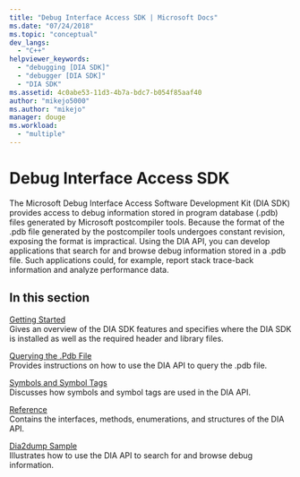 ```yaml
---
title: "Debug Interface Access SDK | Microsoft Docs"
ms.date: "07/24/2018"
ms.topic: "conceptual"
dev_langs: 
  - "C++"
helpviewer_keywords: 
  - "debugging [DIA SDK]"
  - "debugger [DIA SDK]"
  - "DIA SDK"
ms.assetid: 4c0abe53-11d3-4b7a-bdc7-b054f85aaf40
author: "mikejo5000"
ms.author: "mikejo"
manager: douge
ms.workload: 
  - "multiple"
---
```

# Debug Interface Access SDK

The Microsoft Debug Interface Access Software Development Kit (DIA SDK) provides access to debug information stored in program database (.pdb) files generated by Microsoft postcompiler tools. Because the format of the .pdb file generated by the postcompiler tools undergoes constant revision, exposing the format is impractical. Using the DIA API, you can develop applications that search for and browse debug information stored in a .pdb file. Such applications could, for example, report stack trace-back information and analyze performance data.

## In this section

[Getting Started](../../debugger/debug-interface-access/getting-started-debug-interface-access-sdk.md)  
Gives an overview of the DIA SDK features and specifies where the DIA SDK is installed as well as the required header and library files.

[Querying the .Pdb File](../../debugger/debug-interface-access/querying-the-dot-pdb-file.md)  
Provides instructions on how to use the DIA API to query the .pdb file.

[Symbols and Symbol Tags](../../debugger/debug-interface-access/symbols-and-symbol-tags.md)  
Discusses how symbols and symbol tags are used in the DIA API.

[Reference](../../debugger/debug-interface-access/debug-interface-access-sdk-reference.md)  
Contains the interfaces, methods, enumerations, and structures of the DIA API.

[Dia2dump Sample](../../debugger/debug-interface-access/dia2dump-sample.md)  
Illustrates how to use the DIA API to search for and browse debug information.
